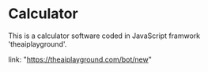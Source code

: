 # Calculator

This is a calculator software coded in JavaScript 
framwork 'theaiplayground'.

link: "https://theaiplayground.com/bot/new"
